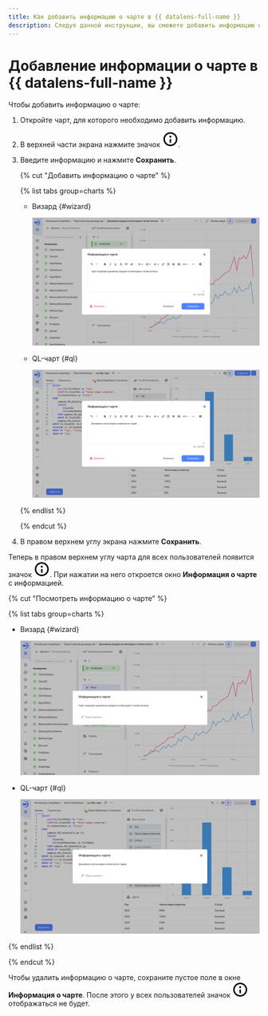 ```yaml
---
title: Как добавить информацию о чарте в {{ datalens-full-name }}
description: Следуя данной инструкции, вы сможете добавить информацию о чарте в {{ datalens-full-name }}.
---
```


# Добавление информации о чарте в {{ datalens-full-name }}

Чтобы добавить информацию о чарте:

1. Откройте чарт, для которого необходимо добавить информацию.
1. В верхней части экрана нажмите значок ![image](../../../_assets/console-icons/circle-info.svg).
1. Введите информацию и нажмите **Сохранить**.

   {% cut "Добавить информацию о чарте" %}

   {% list tabs group=charts %}

   - Визард {#wizard}
  
     ![add-description](../../../_assets/datalens/chart/chart-add-description.png)
 
   - QL-чарт {#ql}
  
     ![add-description](../../../_assets/datalens/chart/ql-chart-add-description.png)


   {% endlist %}

   {% endcut %}

1. В правом верхнем углу экрана нажмите **Сохранить**.

Теперь в правом верхнем углу чарта для всех пользователей появится значок ![image](../../../_assets/console-icons/circle-info.svg). При нажатии на него откроется окно **Информация о чарте** с информацией.

{% cut "Посмотреть информацию о чарте" %}

{% list tabs group=charts %}

- Визард {#wizard}

  ![description](../../../_assets/datalens/chart/chart-description.png)

- QL-чарт {#ql}

  ![description](../../../_assets/datalens/chart/ql-chart-description.png)


{% endlist %}

{% endcut %}

Чтобы удалить информацию о чарте, сохраните пустое поле в окне **Информация о чарте**. После этого у всех пользователей значок ![image](../../../_assets/console-icons/circle-info.svg) отображаться не будет.
